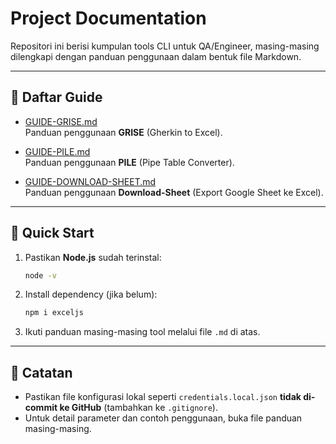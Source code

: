 # Project Documentation

Repositori ini berisi kumpulan tools CLI untuk QA/Engineer, masing-masing dilengkapi dengan panduan penggunaan dalam bentuk file Markdown.

---

## 📑 Daftar Guide

- [GUIDE-GRISE.md](./GUIDE-GRISE.md)  
  Panduan penggunaan **GRISE** (Gherkin to Excel).

- [GUIDE-PILE.md](./GUIDE-PILE.md)  
  Panduan penggunaan **PILE** (Pipe Table Converter).

- [GUIDE-DOWNLOAD-SHEET.md](./GUIDE-DOWNLOAD-SHEET.md)  
  Panduan penggunaan **Download-Sheet** (Export Google Sheet ke Excel).

---

## 🚀 Quick Start

1. Pastikan **Node.js** sudah terinstal:
   ```bash
   node -v
   ```

2. Install dependency (jika belum):
   ```bash
   npm i exceljs
   ```

3. Ikuti panduan masing-masing tool melalui file `.md` di atas.

---

## 📌 Catatan

- Pastikan file konfigurasi lokal seperti `credentials.local.json` **tidak di-commit ke GitHub** (tambahkan ke `.gitignore`).
- Untuk detail parameter dan contoh penggunaan, buka file panduan masing-masing.

